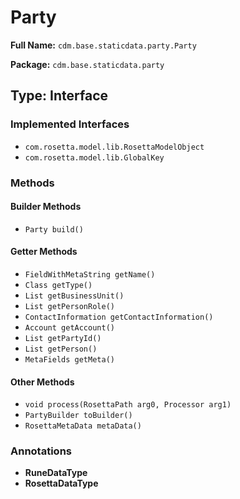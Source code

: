 # Party

**Full Name:** `cdm.base.staticdata.party.Party`

**Package:** `cdm.base.staticdata.party`

## Type: Interface

### Implemented Interfaces

- `com.rosetta.model.lib.RosettaModelObject`
- `com.rosetta.model.lib.GlobalKey`

### Methods

#### Builder Methods

- `Party build()`

#### Getter Methods

- `FieldWithMetaString getName()`
- `Class getType()`
- `List getBusinessUnit()`
- `List getPersonRole()`
- `ContactInformation getContactInformation()`
- `Account getAccount()`
- `List getPartyId()`
- `List getPerson()`
- `MetaFields getMeta()`

#### Other Methods

- `void process(RosettaPath arg0, Processor arg1)`
- `PartyBuilder toBuilder()`
- `RosettaMetaData metaData()`

### Annotations

- **RuneDataType**
- **RosettaDataType**


